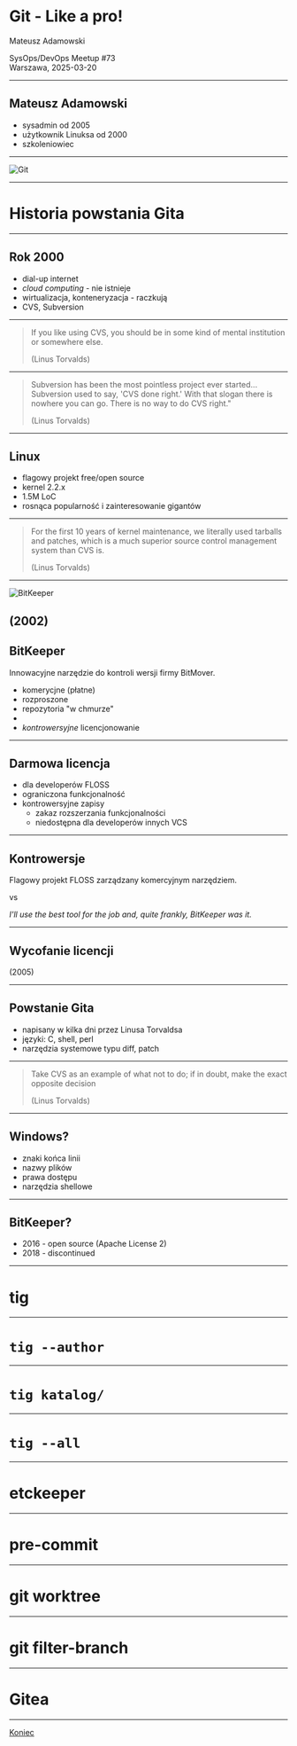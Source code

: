 <!-- .slide: data-autofragments -->

# Git - Like a pro!

Mateusz Adamowski  

SysOps/DevOps Meetup #73  
Warszawa, 2025-03-20

---
<!-- .slide: data-autofragments -->
## Mateusz Adamowski

- sysadmin od 2005
- użytkownik Linuksa od 2000
- szkoleniowiec

------
<!-- .slide: data-background="#eee" -->

![Git](img/1280px-Git-logo.svg.png)

------
# Historia powstania Gita

---
<!-- .slide: data-autofragments -->
## Rok 2000

- dial-up internet
- _cloud computing_ - nie istnieje
- wirtualizacja, konteneryzacja - raczkują
- CVS, Subversion

---

> If you like using CVS, you should be in some kind of mental institution or somewhere else.
>
> (Linus Torvalds)

---

> Subversion has been the most pointless project ever started... Subversion used to say, 'CVS done right.' With that slogan there is nowhere you can go. There is no way to do CVS right."
>
> (Linus Torvalds)

---
<!-- .slide: data-autofragments -->
## Linux

- flagowy projekt free/open source
- kernel 2.2.x
- 1.5M LoC
- rosnąca popularność i zainteresowanie gigantów

---

> For the first 10 years of kernel maintenance, we literally used tarballs and patches, which is a much superior source control management system than CVS is.
>
> (Linus Torvalds)

------
<!-- .slide: data-background="#eee" -->

![BitKeeper](img/Bitkeeper-logo.png)

(2002)
---
<!-- .slide: data-autofragments -->
## BitKeeper

Innowacyjne narzędzie do kontroli wersji firmy BitMover.

- komerycjne (płatne)
- rozproszone
- repozytoria "w chmurze"
- <i class='fab fa-windows'></i> <i class='fab fa-apple'></i> <i class='fab fa-linux'></i>
- _kontrowersyjne_ licencjonowanie

---
<!-- .slide: data-autofragments -->
## Darmowa licencja

- dla developerów FLOSS
- ograniczona funkcjonalność
- kontrowersyjne zapisy
    - zakaz rozszerzania funkcjonalności
    - niedostępna dla developerów innych VCS

---
<!-- .slide: data-autofragments -->
## Kontrowersje

Flagowy projekt FLOSS zarządzany komercyjnym narzędziem.

vs

_I'll use the best tool for the job and, quite frankly, BitKeeper was it._

---
## Wycofanie licencji

(2005)

---
<!-- .slide: data-autofragments -->
## Powstanie Gita

- napisany w kilka dni przez Linusa Torvaldsa
- języki: C, shell, perl
- narzędzia systemowe typu diff, patch

---

> Take CVS as an example of what not to do; if in doubt, make the exact opposite decision
>
> (Linus Torvalds)

---
## Windows?

- znaki końca linii
- nazwy plików
- prawa dostępu
- narzędzia shellowe

---
## BitKeeper?

- 2016 - open source (Apache License 2)
- 2018 - discontinued

------
# tig

---

# `tig --author`

---

# `tig katalog/`

---

# `tig --all`

------
# etckeeper

------
# pre-commit

------
# git worktree

------
# git filter-branch

------
# Gitea

------

[Koniec](./)

